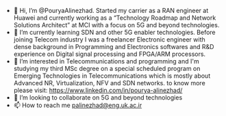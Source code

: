 - 👋 Hi, I’m @PouryaAlinezhad.
Started my carrier as a RAN engineer at Huawei and currently working as a “Technology Roadmap and Network Solutions Architect” at MCI with a focus on 5G and beyond technologies.
- 🌱 I’m currently learning SDN and other 5G enabler technologies.
Before joining Telecom industry I was a freelancer Electronic engineer with dense background in Programming and Electronics softwares and R&D experience on Digital signal processing and FPGA/ARM processors.
- 👀 I’m interested in Telecommunications and programming and I'm studying my third MSc degree on a special scheduled program on Emerging Technologies in Telecommunications which is mostly about Advanced NR, Virtualization, NFV and SDN networks.
to know more please visit: https://www.linkedin.com/in/pourya-alinezhad/
- 💞️ I’m looking to collaborate on 5G and beyond technologies
- 📫 How to reach me palinezhad@eng.uk.ac.ir

<!---
PouryaAlinezhad/PouryaAlinezhad is a ✨ special ✨ repository because its `README.md` (this file) appears on your GitHub profile.
You can click the Preview link to take a look at your changes.
--->
